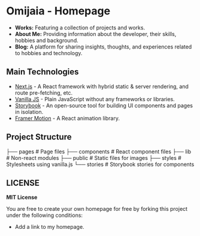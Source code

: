 # Omijaia - Homepage

- **Works:** Featuring a collection of projects and works.
- **About Me:** Providing information about the developer, their skills, hobbies and background.
- **Blog:** A platform for sharing insights, thoughts, and experiences related to hobbies and technology.

## Main Technologies

- [Next.js](https://nextjs.org/) - A React framework with hybrid static & server rendering, and route pre-fetching, etc.
- [Vanilla JS](https://developer.mozilla.org/en-US/docs/Web/JavaScript) - Plain JavaScript without any frameworks or libraries.
- [Storybook](https://storybook.js.org/) - An open-source tool for building UI components and pages in isolation.
- [Framer Motion](https://www.framer.com/motion/) - A React animation library.

## Project Structure

├── pages          # Page files
├── components     # React component files
├── lib            # Non-react modules
├── public         # Static files for images
├── styles         # Stylesheets using vanilla.js
└── stories        # Storybook stories for components

## LICENSE

**MIT License**

You are free to create your own homepage for free by forking this project under the following conditions:

- Add a link to my homepage.